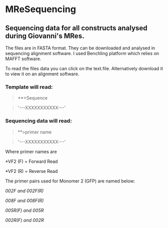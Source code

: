 # MReSequencing
## Sequencing data for all constructs analysed during Giovanni's MRes. 
The files are in FASTA format. They can be downloaded and analysed in sequencing alignment software. I used Benchling platform which relies on MAFFT software.

To read the files data you can click on the text.file. Alternatively download it to view it on an alignment software.

### Template will read:
> **>Sequence

>'---XXXXXXXXXXX---'

### Sequencing data will read:
> **>primer name

> '---XXXXXXXXXXX---'

Where primer names are

*VF2 (F) = Forward Read

*VF2 (R) = Reverse Read

The primer pairs used for Monomer 2 (GFP) are named below: 

_002F and 002F(R)_

_008F and 008F(R)_

_005R(F) and 005R_

_002R(F) and 002R_
